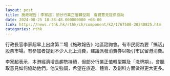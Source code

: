 ```yaml
---
layout: post
title: 施政報告｜李家超︰部分行業正值轉型期　會聽意見提供協助
date: 2024-08-25 18:38:48.000000000 +08:00
link: https://news.rthk.hk/rthk/ch/component/k2/1767580-20240825.htm
categories: rthk
---
```


行政長官李家超早上出席第二場《施政報告》地區諮詢會。有市民認為要「搞活」股票市場。有參加者提到不少人北上消費，建議派發消費券以吸引市民留港消費。

李家超表示，本港經濟增長趨勢持續，但部分行業正值轉型期及「洗牌期」，會聽取意見如何協助他們。他又強調，希望在旅遊、體育、及創科方面做得更大更多。
